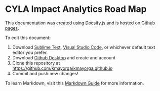 # CYLA Impact Analytics Road Map
This documentation was created using [Docsify.js](https://docsify.js.org/#/) and is hosted on [Github pages](https://pages.github.com/).

To edit this document:

1. Download [Sublime Text](https://www.sublimetext.com/), [Visual Studio Code](https://code.visualstudio.com/download), or whichever default text editor you prefer.
2. Download [Github Desktop](https://desktop.github.com/) and create and account
3. Clone this repository at https://github.com/kmayorga/kmayorga.github.io
4. Commit and push new changes!

To learn Markdown, visit this [Markdown Guide](https://www.markdownguide.org/basic-syntax/) for more information.